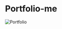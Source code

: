 # Portfolio-me
![Portfolio](https://user-images.githubusercontent.com/112755848/193806520-7d02b34e-3c5d-4b09-a32c-467d47d31584.JPG)
